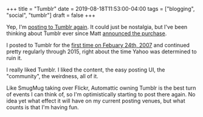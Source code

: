 +++
title = "Tumblr"
date = 2019-08-18T11:53:00-04:00
tags = ["blogging", "social", "tumblr"]
draft = false
+++

Yep, I'm [posting to Tumblr again](https://jackbaty.tumblr.com/). It could just be nostalgia, but I've been thinking about Tumblr ever since Matt [announced the purchase](https://photomatt.tumblr.com/post/186964618222/automattic-tumblr).

I posted to Tumblr for the [first time on Febuary 24th, 2007](https://jackbaty.tumblr.com/post/3645/first-post) and continued pretty regularly through 2015, right about the time Yahoo was determined to ruin it.

I really liked Tumblr. I liked the content, the easy posting UI, the "community", the weirdness, all of it.

Like SmugMug taking over Flickr, Automattic owning Tumblr is the best turn of events I can think of, so I'm optimistically starting to post there again. No idea yet what effect it will have on my current posting venues, but what counts is that I'm having fun.
